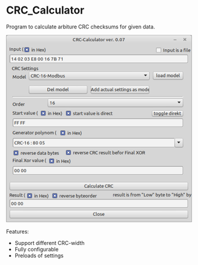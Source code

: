 # CRC_Calculator

Program to calculate arbiture CRC checksums for given data.

![](preview.png)

Features:
- Support different CRC-width
- Fully configurable
- Preloads of settings